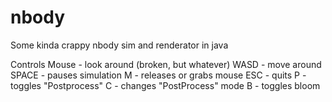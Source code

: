 nbody
=====

Some kinda crappy nbody sim and renderator in java

Controls
Mouse - look around (broken, but whatever)
WASD - move around
SPACE - pauses simulation
M - releases or grabs mouse
ESC - quits
P - toggles "Postprocess"
C - changes "PostProcess" mode
B - toggles bloom
